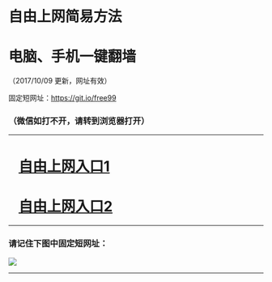 ﻿# 自由上网简易方法

# 电脑、手机一键翻墙

（2017/10/09 更新，网址有效）

固定短网址：https://git.io/free99

### （微信如打不开，请转到浏览器打开）


***





# &nbsp;&nbsp; <a href="http://ft1414511072.fwq-tz-1001.info/fwqtz01.html?t=100900132301 " target="_blank">自由上网入口1</a>
# &nbsp;&nbsp; <a href="http://ft2284720821.fwq-tz-1002.info/fwqtz02.html?t=100900125508 " target="_blank">自由上网入口2</a>
***

### 请记住下图中固定短网址：

<img src="https://s3-us-west-2.amazonaws.com/fwq-1001/yjfq-20170905okok.png" /> 


***

